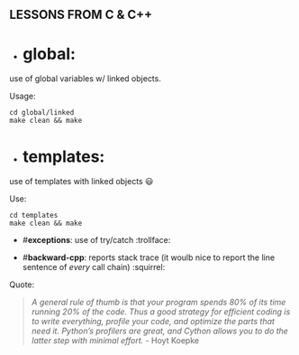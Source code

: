 ## LESSONS FROM C & C++

- # **global**: 
use of global variables w/ linked objects.

Usage:
```
cd global/linked
make clean && make
```

- # **templates**: 
use of templates with linked objects :smiley:

Use:
```
cd templates
make clean && make
```

- #**exceptions**: 
use of try/catch :trollface:

- #**backward-cpp**: 
reports stack trace (it woulb nice to report the line sentence of *every* call chain) :squirrel:


Quote:
> _A general rule of thumb is that your program spends 80% of its time running 20% of the code. Thus a good strategy for efficient coding is to write everything, profile your code, and optimize the parts that need it. Python’s profilers are great, and Cython allows you to do the latter step with minimal effort._ - Hoyt Koepke

